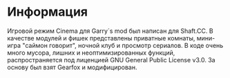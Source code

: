 # Информация
Игровой режим Cinema для Garry`s mod был написан для Shaft.CC. В качестве модулей и фишек представлены приватные комнаты, мини-игра "саймон говорит", ночной клуб и просмотр сериалов. В коде очень много мусора, лишних и неоптимизированных функций, распространяется под лиценцией GNU General Public License v3.0. За основу был взят Gearfox и модифицирован.
